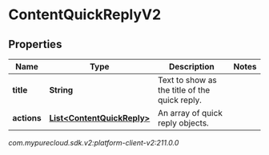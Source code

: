 # ContentQuickReplyV2


## Properties

| Name | Type | Description | Notes |
| ------------ | ------------- | ------------- | ------------- |
| **title** | **String** | Text to show as the title of the quick reply. |  |
| **actions** | [**List&lt;ContentQuickReply&gt;**](ContentQuickReply) | An array of quick reply objects. |  |




_com.mypurecloud.sdk.v2:platform-client-v2:211.0.0_
